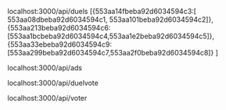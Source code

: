 
localhost:3000/api/duels
[{553aa14fbeba92d6034594c3:[
553aa08dbeba92d6034594c1,
553aa101beba92d6034594c2]},
{553aa213beba92d6034594c6:[553aa1bcbeba92d6034594c4,553aa1e2beba92d6034594c5]},
{553aa33ebeba92d6034594c9:[553aa299beba92d6034594c7,553aa2f0beba92d6034594c8]}
]

localhost:3000/api/ads

localhost:3000/api/duelvote

localhost:3000/api/voter